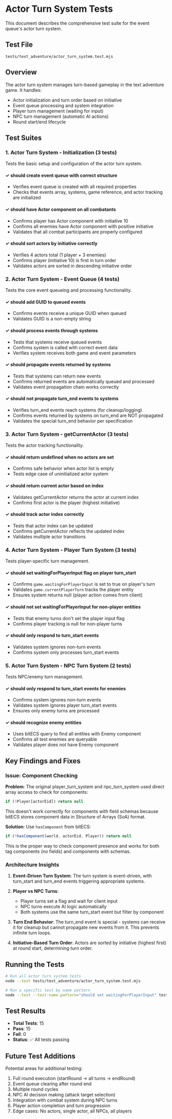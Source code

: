 # Actor Turn System Tests

This document describes the comprehensive test suite for the event queue's actor turn system.

## Test File
`tests/text_adventure/actor_turn_system.test.mjs`

## Overview
The actor turn system manages turn-based gameplay in the text adventure game. It handles:
- Actor initialization and turn order based on initiative
- Event queue processing and system integration
- Player turn management (waiting for input)
- NPC turn management (automatic AI actions)
- Round start/end lifecycle

## Test Suites

### 1. Actor Turn System - Initialization (3 tests)
Tests the basic setup and configuration of the actor turn system.

#### ✓ should create event queue with correct structure
- Verifies event queue is created with all required properties
- Checks that events array, systems, game reference, and actor tracking are initialized

#### ✓ should have Actor component on all combatants
- Confirms player has Actor component with initiative 10
- Confirms all enemies have Actor component with positive initiative
- Validates that all combat participants are properly configured

#### ✓ should sort actors by initiative correctly
- Verifies 4 actors total (1 player + 3 enemies)
- Confirms player (initiative 10) is first in turn order
- Validates actors are sorted in descending initiative order

### 2. Actor Turn System - Event Queue (4 tests)
Tests the core event queueing and processing functionality.

#### ✓ should add GUID to queued events
- Confirms events receive a unique GUID when queued
- Validates GUID is a non-empty string

#### ✓ should process events through systems
- Tests that systems receive queued events
- Confirms system is called with correct event data
- Verifies system receives both game and event parameters

#### ✓ should propagate events returned by systems
- Tests that systems can return new events
- Confirms returned events are automatically queued and processed
- Validates event propagation chain works correctly

#### ✓ should not propagate turn_end events to systems
- Verifies turn_end events reach systems (for cleanup/logging)
- Confirms events returned by systems on turn_end are NOT propagated
- Validates the special turn_end behavior per specification

### 3. Actor Turn System - getCurrentActor (3 tests)
Tests the actor tracking functionality.

#### ✓ should return undefined when no actors are set
- Confirms safe behavior when actor list is empty
- Tests edge case of uninitialized actor system

#### ✓ should return current actor based on index
- Validates getCurrentActor returns the actor at current index
- Confirms first actor is the player (highest initiative)

#### ✓ should track actor index correctly
- Tests that actor index can be updated
- Confirms getCurrentActor reflects the updated index
- Validates multiple actor transitions

### 4. Actor Turn System - Player Turn System (3 tests)
Tests player-specific turn management.

#### ✓ should set waitingForPlayerInput flag on player turn_start
- Confirms `game.waitingForPlayerInput` is set to true on player's turn
- Validates `game.currentPlayerTurn` tracks the player entity
- Ensures system returns null (player action comes from client)

#### ✓ should not set waitingForPlayerInput for non-player entities
- Tests that enemy turns don't set the player input flag
- Confirms player tracking is null for non-player turns

#### ✓ should only respond to turn_start events
- Validates system ignores non-turn events
- Confirms system only processes turn_start events

### 5. Actor Turn System - NPC Turn System (2 tests)
Tests NPC/enemy turn management.

#### ✓ should only respond to turn_start events for enemies
- Confirms system ignores non-turn events
- Validates system ignores player turn_start events
- Ensures only enemy turns are processed

#### ✓ should recognize enemy entities
- Uses bitECS query to find all entities with Enemy component
- Confirms all test enemies are queryable
- Validates player does not have Enemy component

## Key Findings and Fixes

### Issue: Component Checking
**Problem**: The original player_turn_system and npc_turn_system used direct array access to check for components:
```javascript
if (!Player[actorEid]) return null
```

This doesn't work correctly for components with field schemas because bitECS stores component data in Structure of Arrays (SoA) format.

**Solution**: Use `hasComponent` from bitECS:
```javascript
if (!hasComponent(world, actorEid, Player)) return null
```

This is the proper way to check component presence and works for both tag components (no fields) and components with schemas.

### Architecture Insights

1. **Event-Driven Turn System**: The turn system is event-driven, with turn_start and turn_end events triggering appropriate systems.

2. **Player vs NPC Turns**: 
   - Player turns set a flag and wait for client input
   - NPC turns execute AI logic automatically
   - Both systems use the same turn_start event but filter by component

3. **Turn End Behavior**: The turn_end event is special - systems can receive it for cleanup but cannot propagate new events from it. This prevents infinite turn loops.

4. **Initiative-Based Turn Order**: Actors are sorted by initiative (highest first) at round start, determining turn order.

## Running the Tests

```bash
# Run all actor turn system tests
node --test tests/text_adventure/actor_turn_system.test.mjs

# Run a specific test by name pattern
node --test --test-name-pattern="should set waitingForPlayerInput" tests/text_adventure/actor_turn_system.test.mjs
```

## Test Results
- **Total Tests**: 15
- **Pass**: 15
- **Fail**: 0
- **Status**: ✅ All tests passing

## Future Test Additions

Potential areas for additional testing:
1. Full round execution (startRound → all turns → endRound)
2. Event queue clearing after round end
3. Multiple round cycles
4. NPC AI decision making (attack target selection)
5. Integration with combat system during NPC turns
6. Player action completion and turn progression
7. Edge cases: No actors, single actor, all NPCs, all players
